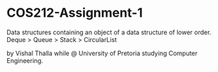 # COS212-Assignment-1
Data structures containing an object of a data structure of lower order. Deque > Queue > Stack > CircularList

by Vishal Thalla while @ University of Pretoria studying Computer Engineering.
